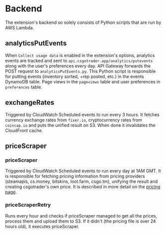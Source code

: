 # Backend
The extension's backend so solely consists of Python scripts that are run by AWS Lambda.

## analyticsPutEvents
When `Collect usage data` is enabled in the extension's options, analytics events are tracked and
sent to `api.csgotrader.app/analytics/putevents` along with the user's preferences every day.
API Gateway forwards the POST request to `analyticsPutEvents.py`. 
This Python script is responsible for putting events (inventory sorted, +rep posted, etc.)
in the events DynamoDB table. Page views in the `pageviews` table and
user preferences in `preferences` table.

## exchangeRates 
Triggered by CloudWatch Scheduled events to run every 3 hours. 
It fetches currency exchange rates from `fixer.io`, cryptocurrency rates from `coincap.io`
and puts the unified result on S3. When done it invalidates the CloudFront cache. 

## priceScraper
### priceScraper
Triggered by CloudWatch Scheduled events to run every day at 1AM GMT.
It is responsible for fetching pricing information from pricing providers
(steamapis, cs.money, bitskins, loot.farm, csgo.tm), unifying the result and
creating csgotrader's own price.
It is described in more detail on the [pricing page](https://csgotrader.app/prices/).

### priceScraperRetry
Runs every hour and checks if priceScraper managed to get all the prices,
process them and upload them to S3.
If it didn't (the pricing file is over 24 hours old), it executes priceScraper.